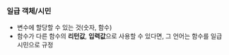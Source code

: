 ### 일급 객체/시민

- 변수에 할당할 수 있는 것(숫자, 함수)
- 함수가 다른 함수의 **리턴값**, **입력값**으로 사용할 수 있다면, 그 언어는 함수를 일급 시민으로 규정
